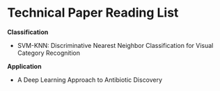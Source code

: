 # Technical Paper Reading List


**Classification**
-  SVM-KNN: Discriminative Nearest Neighbor Classification for Visual Category Recognition

**Application**
- A Deep Learning Approach to Antibiotic Discovery
